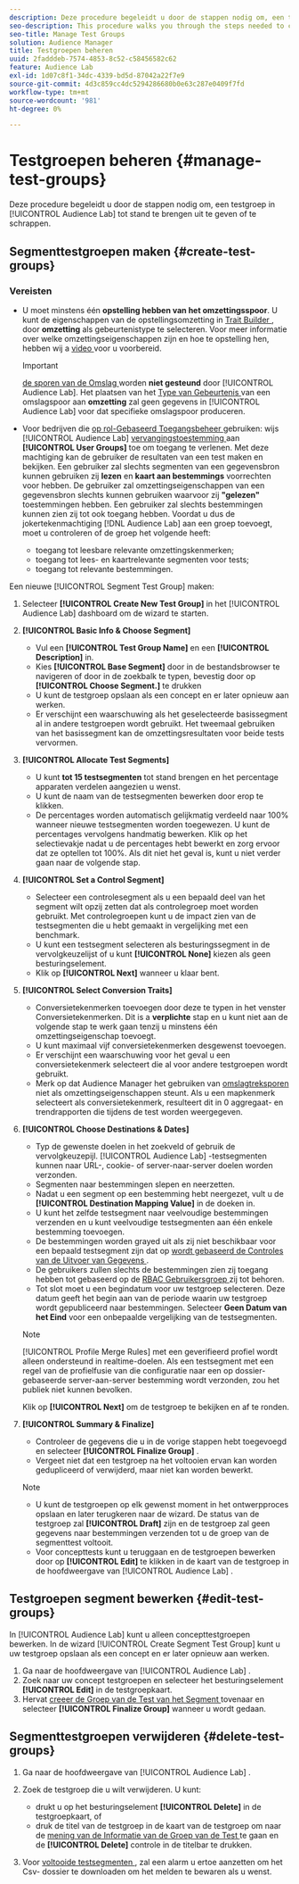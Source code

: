 ```yaml
---
description: Deze procedure begeleidt u door de stappen nodig om, een testgroep in het Laboratorium van de Auditie tot stand te brengen uit te geven of te schrappen
seo-description: This procedure walks you through the steps needed to create, edit, or delete a test group in Audience Lab
seo-title: Manage Test Groups
solution: Audience Manager
title: Testgroepen beheren
uuid: 2fadddeb-7574-4853-8c52-c58456582c62
feature: Audience Lab
exl-id: 1d07c8f1-34dc-4339-bd5d-87042a22f7e9
source-git-commit: 4d3c859cc4dc5294286680b0e63c287e0409f7fd
workflow-type: tm+mt
source-wordcount: '981'
ht-degree: 0%

---
```


# Testgroepen beheren {#manage-test-groups}

Deze procedure begeleidt u door de stappen nodig om, een testgroep in [!UICONTROL Audience Lab] tot stand te brengen uit te geven of te schrappen.

## Segmenttestgroepen maken {#create-test-groups}

### Vereisten

<!-- create-test-group.xml -->

* U moet minstens één **opstelling hebben van het omzettingsspoor**. U kunt de eigenschappen van de opstellingsomzetting in [ Trait Builder ](../../features/traits/create-onboarded-rule-based-traits.md), door **omzetting** als gebeurtenistype te selecteren. Voor meer informatie over welke omzettingseigenschappen zijn en hoe te opstelling hen, hebben wij a [ video ](https://helpx.adobe.com/audience-manager/kt/using/creating-conversion-traits-feature-video-use.html) voor u voorbereid.

  >[!IMPORTANT]
  >
  >[ de sporen van de Omslag ](../../features/traits/about-folder-traits.md) worden **niet gesteund** door [!UICONTROL Audience Lab]. Het plaatsen van het [ Type van Gebeurtenis ](../../features/traits/create-onboarded-rule-based-traits.md) van een omslagspoor aan **omzetting** zal geen gegevens in [!UICONTROL Audience Lab] voor dat specifieke omslagspoor produceren.

* Voor bedrijven die [ op rol-Gebaseerd Toegangsbeheer ](../../features/administration/administration-overview.md) gebruiken: wijs [!UICONTROL Audience Lab] [ vervangingstoestemming ](../../features/administration/administration-overview.md#wild-card-permissions) aan **[!UICONTROL User Groups]** toe om toegang te verlenen. Met deze machtiging kan de gebruiker de resultaten van een test maken en bekijken. Een gebruiker zal slechts segmenten van een gegevensbron kunnen gebruiken zij **lezen** en **kaart aan bestemmings** voorrechten voor hebben. De gebruiker zal omzettingseigenschappen van een gegevensbron slechts kunnen gebruiken waarvoor zij **&quot;gelezen&quot;** toestemmingen hebben. Een gebruiker zal slechts bestemmingen kunnen zien zij tot ook toegang hebben. Voordat u dus de jokertekenmachtiging [!DNL Audience Lab] aan een groep toevoegt, moet u controleren of de groep het volgende heeft:
   * toegang tot leesbare relevante omzettingskenmerken;
   * toegang tot lees- en kaartrelevante segmenten voor tests;
   * toegang tot relevante bestemmingen.

Een nieuwe [!UICONTROL Segment Test Group] maken:

1. Selecteer **[!UICONTROL Create New Test Group]** in het [!UICONTROL Audience Lab] dashboard om de wizard te starten.
1. **[!UICONTROL Basic Info & Choose Segment]**

   * Vul een **[!UICONTROL Test Group Name]** en een **[!UICONTROL Description]** in.
   * Kies **[!UICONTROL Base Segment]** door in de bestandsbrowser te navigeren of door in de zoekbalk te typen, bevestig door op **[!UICONTROL Choose Segment.]** te drukken
   * U kunt de testgroep opslaan als een concept en er later opnieuw aan werken.
   * Er verschijnt een waarschuwing als het geselecteerde basissegment al in andere testgroepen wordt gebruikt. Het tweemaal gebruiken van het basissegment kan de omzettingsresultaten voor beide tests vervormen.

1. **[!UICONTROL Allocate Test Segments]**

   * U kunt **tot 15 testsegmenten** tot stand brengen en het percentage apparaten verdelen aangezien u wenst.
   * U kunt de naam van de testsegmenten bewerken door erop te klikken.
   * De percentages worden automatisch gelijkmatig verdeeld naar 100% wanneer nieuwe testsegmenten worden toegewezen. U kunt de percentages vervolgens handmatig bewerken. Klik op het selectievakje nadat u de percentages hebt bewerkt en zorg ervoor dat ze optellen tot 100%. Als dit niet het geval is, kunt u niet verder gaan naar de volgende stap.

1. **[!UICONTROL Set a Control Segment]**

   * Selecteer een controlesegment als u een bepaald deel van het segment wilt opzij zetten dat als controlegroep moet worden gebruikt. Met controlegroepen kunt u de impact zien van de testsegmenten die u hebt gemaakt in vergelijking met een benchmark.
   * U kunt een testsegment selecteren als besturingssegment in de vervolgkeuzelijst of u kunt **[!UICONTROL None]** kiezen als geen besturingselement.
   * Klik op **[!UICONTROL Next]** wanneer u klaar bent.

1. **[!UICONTROL Select Conversion Traits]**

   * Conversietekenmerken toevoegen door deze te typen in het venster Conversietekenmerken. Dit is a **verplichte** stap en u kunt niet aan de volgende stap te werk gaan tenzij u minstens één omzettingseigenschap toevoegt.
   * U kunt maximaal vijf conversietekenmerken desgewenst toevoegen.
   * Er verschijnt een waarschuwing voor het geval u een conversietekenmerk selecteert die al voor andere testgroepen wordt gebruikt.
   * Merk op dat Audience Manager het gebruiken van [ omslagtreksporen ](/help/using/features/traits/about-folder-traits.md) niet als omzettingseigenschappen steunt. Als u een mapkenmerk selecteert als conversietekenmerk, resulteert dit in 0 aggregaat- en trendrapporten die tijdens de test worden weergegeven.

1. **[!UICONTROL Choose Destinations & Dates]**

   * Typ de gewenste doelen in het zoekveld of gebruik de vervolgkeuzepijl. [!UICONTROL Audience Lab] -testsegmenten kunnen naar URL-, cookie- of server-naar-server doelen worden verzonden.
   * Segmenten naar bestemmingen slepen en neerzetten.
   * Nadat u een segment op een bestemming hebt neergezet, vult u de **[!UICONTROL Destination Mapping Value]** in de doeken in.
   * U kunt het zelfde testsegment naar veelvoudige bestemmingen verzenden en u kunt veelvoudige testsegmenten aan één enkele bestemming toevoegen.
   * De bestemmingen worden grayed uit als zij niet beschikbaar voor een bepaald testsegment zijn dat op [ wordt gebaseerd de Controles van de Uitvoer van Gegevens ](../../features/data-export-controls.md).
   * De gebruikers zullen slechts de bestemmingen zien zij toegang hebben tot gebaseerd op de [ RBAC Gebruikersgroep ](../../features/administration/administration-overview.md) zij tot behoren.
   * Tot slot moet u een begindatum voor uw testgroep selecteren. Deze datum geeft het begin aan van de periode waarin uw testgroep wordt gepubliceerd naar bestemmingen. Selecteer **Geen Datum van het Eind** voor een onbepaalde vergelijking van de testsegmenten.

   >[!NOTE]
   >
   >[!UICONTROL Profile Merge Rules] met een geverifieerd profiel wordt alleen ondersteund in realtime-doelen. Als een testsegment met een regel van de profielfusie van die configuratie naar een op dossier-gebaseerde server-aan-server bestemming wordt verzonden, zou het publiek niet kunnen bevolken.

   Klik op **[!UICONTROL Next]** om de testgroep te bekijken en af te ronden.

1. **[!UICONTROL Summary & Finalize]**

   * Controleer de gegevens die u in de vorige stappen hebt toegevoegd en selecteer **[!UICONTROL Finalize Group]** .
   * Vergeet niet dat een testgroep na het voltooien ervan kan worden gedupliceerd of verwijderd, maar niet kan worden bewerkt.

   >[!NOTE]
   >* U kunt de testgroepen op elk gewenst moment in het ontwerpproces opslaan en later terugkeren naar de wizard. De status van de testgroep zal **[!UICONTROL Draft]** zijn en de testgroep zal geen gegevens naar bestemmingen verzenden tot u de groep van de segmenttest voltooit.
   >* Voor concepttests kunt u teruggaan en de testgroepen bewerken door op **[!UICONTROL Edit]** te klikken in de kaart van de testgroep in de hoofdweergave van [!UICONTROL Audience Lab] .

## Testgroepen segment bewerken {#edit-test-groups}

In [!UICONTROL Audience Lab] kunt u alleen concepttestgroepen bewerken. In de wizard [!UICONTROL Create Segment Test Group] kunt u uw testgroep opslaan als een concept en er later opnieuw aan werken.

1. Ga naar de hoofdweergave van [!UICONTROL Audience Lab] .
1. Zoek naar uw concept testgroepen en selecteer het besturingselement **[!UICONTROL Edit]** in de testgroepkaart.
1. Hervat [ creeer de Groep van de Test van het Segment ](../../features/audience-lab/audience-lab-manage-test-groups.md#create-test-groups) tovenaar en selecteer **[!UICONTROL Finalize Group]** wanneer u wordt gedaan.

## Segmenttestgroepen verwijderen {#delete-test-groups}

1. Ga naar de hoofdweergave van [!UICONTROL Audience Lab] .
1. Zoek de testgroep die u wilt verwijderen. U kunt:

   * drukt u op het besturingselement **[!UICONTROL Delete]** in de testgroepkaart, of
   * druk de titel van de testgroep in de kaart van de testgroep om naar de [ mening van de Informatie van de Groep van de Test ](../../features/audience-lab/audience-lab-information-view.md) te gaan en de **[!UICONTROL Delete]** controle in de titelbar te drukken.

1. Voor [ voltooide testsegmenten ](../../features/audience-lab/audience-lab.md#status), zal een alarm u ertoe aanzetten om het Csv- dossier te downloaden om het melden te bewaren als u wenst.
